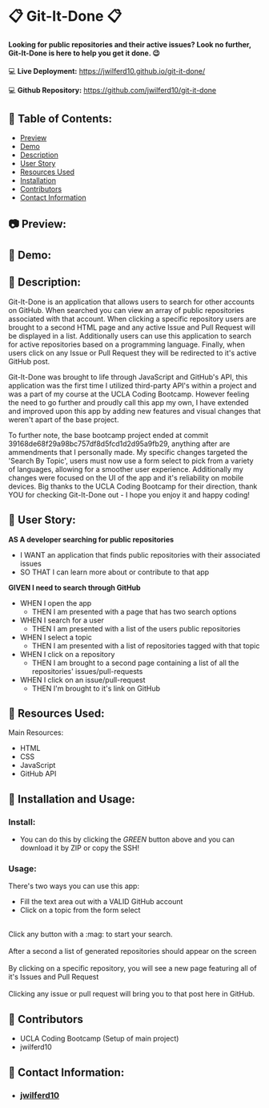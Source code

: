 # :clipboard: Git-It-Done :clipboard:

#### Looking for public repositories and their active issues? Look no further, Git-It-Done is here to help you get it done. :wink:

:computer: **Live Deployment:** https://jwilferd10.github.io/git-it-done/

:computer: **Github Repository:** https://github.com/jwilferd10/git-it-done

## :open_file_folder: Table of Contents:
  - [Preview](#camera-preview)
  - [Demo](#movie_camera-demo)
  - [Description](#wave-description)
  - [User Story](#book-user-story)
  - [Resources Used](#floppy_disk-resources-used)
  - [Installation](#minidisc-installation-and-usage)
  - [Contributors](#paperclip-contributors)
  - [Contact Information](#e-mail-contact-information)

## :camera: Preview:

## :movie_camera: Demo:

## :wave: Description: 
<p> 
Git-It-Done is an application that allows users to search for other accounts on GitHub. When searched you can view an array of public repositories associated with that account. When clicking a specific repository users are brought to a second HTML page and any active Issue and Pull Request will be displayed in a list. Additionally users can use this application to search for active repositories based on a programming language. Finally, when users click on any Issue or Pull Request they will be redirected to it's active GitHub post.

Git-It-Done was brought to life through JavaScript and GitHub's API, this application was the first time I utilized third-party API's within a project and was a part of my course at the UCLA Coding Bootcamp. However feeling the need to go further and proudly call this app my own, I have extended and improved upon this app by adding new features and visual changes that weren't apart of the base project.

To further note, the base bootcamp project ended at commit 39168de68f29a98bc757df8d5fcd1d2d95a9fb29, anything after are ammendments that I personally made. My specific changes targeted the 'Search By Topic', users must now use a form select to pick from a variety of languages, allowing for a smoother user experience. Additionally my changes were focused on the UI of the app and it's reliability on mobile devices. Big thanks to the UCLA Coding Bootcamp for their direction, thank YOU for checking Git-It-Done out - I hope you enjoy it and happy coding!

</p>
  
## :book: User Story:
**AS A developer searching for public repositories**
- I WANT an application that finds public repositories with their associated issues
- SO THAT I can learn more about or contribute to that app

**GIVEN I need to search through GitHub**
- WHEN I open the app
	- THEN I am presented with a page that has two search options
- WHEN I search for a user
	- THEN I am presented with a list of the users public repositories
- WHEN I select a topic
	- THEN I am presented with a list of repositories tagged with that topic
- WHEN I click on a repository 
	- THEN I am brought to a second page containing a list of all the repositories' issues/pull-requests
- WHEN I click on an issue/pull-request
	- THEN I'm brought to it's link on GitHub

## :floppy_disk: Resources Used:
Main Resources:
- HTML
- CSS
- JavaScript
- GitHub API

## :minidisc: Installation and Usage:
### Install:
- You can do this by clicking the *GREEN* button above and you can download it by ZIP or copy the SSH!
### Usage:
There's two ways you can use this app:
- Fill the text area out with a VALID GitHub account
- Click on a topic from the form select
<br>
Click any button with a :mag: to start your search.
<br>
<br>
After a second a list of generated repositories should appear on the screen
<br>
<br>
By clicking on a specific repository, you will see a new page featuring all of it's Issues and Pull Request
<br>
<br>
Clicking any issue or pull request will bring you to that post here in GitHub.

## :paperclip: Contributors
- UCLA Coding Bootcamp (Setup of main project)
- jwilferd10

## :e-mail: Contact Information:
- ### [jwilferd10](https://github.com/jwilferd10)
